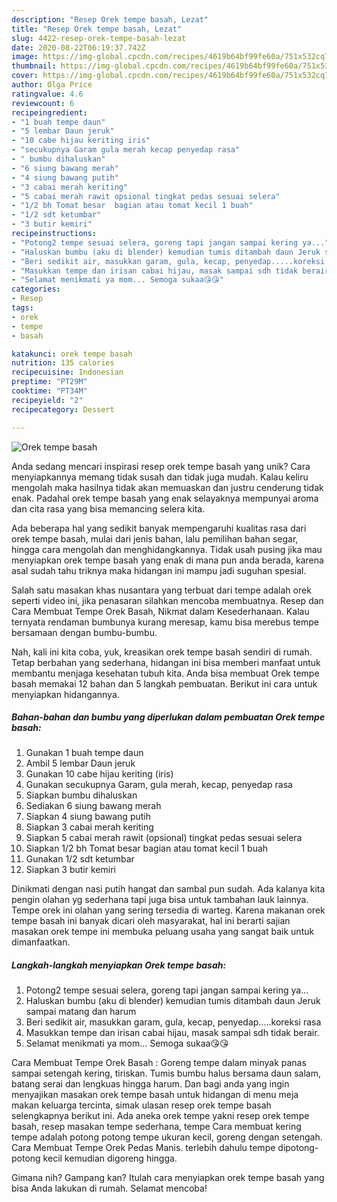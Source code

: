 ```yaml
---
description: "Resep Orek tempe basah, Lezat"
title: "Resep Orek tempe basah, Lezat"
slug: 4422-resep-orek-tempe-basah-lezat
date: 2020-08-22T06:19:37.742Z
image: https://img-global.cpcdn.com/recipes/4619b64bf99fe60a/751x532cq70/orek-tempe-basah-foto-resep-utama.jpg
thumbnail: https://img-global.cpcdn.com/recipes/4619b64bf99fe60a/751x532cq70/orek-tempe-basah-foto-resep-utama.jpg
cover: https://img-global.cpcdn.com/recipes/4619b64bf99fe60a/751x532cq70/orek-tempe-basah-foto-resep-utama.jpg
author: Olga Price
ratingvalue: 4.6
reviewcount: 6
recipeingredient:
- "1 buah tempe daun"
- "5 lembar Daun jeruk"
- "10 cabe hijau keriting iris"
- "secukupnya Garam gula merah kecap penyedap rasa"
- " bumbu dihaluskan"
- "6 siung bawang merah"
- "4 siung bawang putih"
- "3 cabai merah keriting"
- "5 cabai merah rawit opsional tingkat pedas sesuai selera"
- "1/2 bh Tomat besar  bagian atau tomat kecil 1 buah"
- "1/2 sdt ketumbar"
- "3 butir kemiri"
recipeinstructions:
- "Potong2 tempe sesuai selera, goreng tapi jangan sampai kering ya..."
- "Haluskan bumbu (aku di blender) kemudian tumis ditambah daun Jeruk sampai matang dan harum"
- "Beri sedikit air, masukkan garam, gula, kecap, penyedap.....koreksi rasa"
- "Masukkan tempe dan irisan cabai hijau, masak sampai sdh tidak berair."
- "Selamat menikmati ya mom... Semoga sukaa😘😘"
categories:
- Resep
tags:
- orek
- tempe
- basah

katakunci: orek tempe basah 
nutrition: 135 calories
recipecuisine: Indonesian
preptime: "PT29M"
cooktime: "PT34M"
recipeyield: "2"
recipecategory: Dessert

---
```



![Orek tempe basah](https://img-global.cpcdn.com/recipes/4619b64bf99fe60a/751x532cq70/orek-tempe-basah-foto-resep-utama.jpg)

Anda sedang mencari inspirasi resep orek tempe basah yang unik? Cara menyiapkannya memang tidak susah dan tidak juga mudah. Kalau keliru mengolah maka hasilnya tidak akan memuaskan dan justru cenderung tidak enak. Padahal orek tempe basah yang enak selayaknya mempunyai aroma dan cita rasa yang bisa memancing selera kita.

Ada beberapa hal yang sedikit banyak mempengaruhi kualitas rasa dari orek tempe basah, mulai dari jenis bahan, lalu pemilihan bahan segar, hingga cara mengolah dan menghidangkannya. Tidak usah pusing jika mau menyiapkan orek tempe basah yang enak di mana pun anda berada, karena asal sudah tahu triknya maka hidangan ini mampu jadi suguhan spesial.

Salah satu masakan khas nusantara yang terbuat dari tempe adalah orek seperti video ini, jika penasaran silahkan mencoba membuatnya. Resep dan Cara Membuat Tempe Orek Basah, Nikmat dalam Kesederhanaan. Kalau ternyata rendaman bumbunya kurang meresap, kamu bisa merebus tempe bersamaan dengan bumbu-bumbu.


Nah, kali ini kita coba, yuk, kreasikan orek tempe basah sendiri di rumah. Tetap berbahan yang sederhana, hidangan ini bisa memberi manfaat untuk membantu menjaga kesehatan tubuh kita. Anda bisa membuat Orek tempe basah memakai 12 bahan dan 5 langkah pembuatan. Berikut ini cara untuk menyiapkan hidangannya.

<!--inarticleads1-->

##### Bahan-bahan dan bumbu yang diperlukan dalam pembuatan Orek tempe basah:

1. Gunakan 1 buah tempe daun
1. Ambil 5 lembar Daun jeruk
1. Gunakan 10 cabe hijau keriting (iris)
1. Gunakan secukupnya Garam, gula merah, kecap, penyedap rasa
1. Siapkan  bumbu dihaluskan
1. Sediakan 6 siung bawang merah
1. Siapkan 4 siung bawang putih
1. Siapkan 3 cabai merah keriting
1. Siapkan 5 cabai merah rawit (opsional) tingkat pedas sesuai selera
1. Siapkan 1/2 bh Tomat besar  bagian atau tomat kecil 1 buah
1. Gunakan 1/2 sdt ketumbar
1. Siapkan 3 butir kemiri


Dinikmati dengan nasi putih hangat dan sambal pun sudah. Ada kalanya kita pengin olahan yg sederhana tapi juga bisa untuk tambahan lauk lainnya. Tempe orek ini olahan yang sering tersedia di warteg. Karena makanan orek tempe basah ini banyak dicari oleh masyarakat, hal ini berarti sajian masakan orek tempe ini membuka peluang usaha yang sangat baik untuk dimanfaatkan. 

<!--inarticleads2-->

##### Langkah-langkah menyiapkan Orek tempe basah:

1. Potong2 tempe sesuai selera, goreng tapi jangan sampai kering ya...
1. Haluskan bumbu (aku di blender) kemudian tumis ditambah daun Jeruk sampai matang dan harum
1. Beri sedikit air, masukkan garam, gula, kecap, penyedap.....koreksi rasa
1. Masukkan tempe dan irisan cabai hijau, masak sampai sdh tidak berair.
1. Selamat menikmati ya mom... Semoga sukaa😘😘


Cara Membuat Tempe Orek Basah : Goreng tempe dalam minyak panas sampai setengah kering, tiriskan. Tumis bumbu halus bersama daun salam, batang serai dan lengkuas hingga harum. Dan bagi anda yang ingin menyajikan masakan orek tempe basah untuk hidangan di menu meja makan keluarga tercinta, simak ulasan resep orek tempe basah selengkapnya berikut ini. Ada aneka orek tempe yakni resep orek tempe basah, resep masakan tempe sederhana, tempe Cara membuat kering tempe adalah potong potong tempe ukuran kecil, goreng dengan setengah. Cara Membuat Tempe Orek Pedas Manis. terlebih dahulu tempe dipotong-potong kecil kemudian digoreng hingga. 

Gimana nih? Gampang kan? Itulah cara menyiapkan orek tempe basah yang bisa Anda lakukan di rumah. Selamat mencoba!

